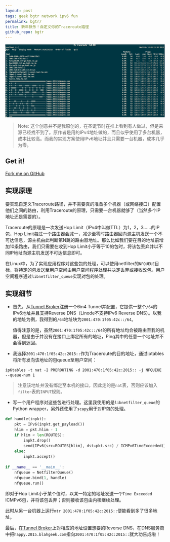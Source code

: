 ```yaml
---
layout: post
tags: geek bgtr network ipv6 fun
permalink: bgtr/
title: 新年快乐！自定义你的Traceroute路径
github_repo: bgtr
---
```


![](images/happy.2015.png)

> Note: 这个创意并不是我原创的，在圣诞节时在推上看到有人做过，但是来源已经找不到了。原作者是用的IPv4地址做的，而且似乎使用了多台机器，成本比较高。而我的实现方案使用IPv6地址并且只需要一台机器，成本几乎为零。

## Get it!

[Fork me on GitHub](https://github.com/blahgeek/bgtr)

## 实现原理

要实现自定义Traceroute路径，并不需要真的准备多个机器（或网络接口）配置他们之间的路由，利用Traceroute的原理，只需要一台机器就够了（当然多个IP地址还是需要的）。

Traceroute的原理是一次发送Hop Limit（IPv4中叫做TTL）为1，2，3……的IP包，Hop Limit每过一个路由器会减一，减少至零时路由器回向源主机发送一个不可达信息，源主机由此判断第N跳的路由器地址。那么比如我们要在目的地址前增加10条路由，我们只需要在收到Hop Limit小于等于10的包时，将该包丢弃并以不同IP地址向源主机发送不可达信息即可。

在Linux中，为了实现应用程序对这些包的处理，可以使用netfilter的`NFQUEUE`目标，将特定的包发送至用户空间由用户空间程序处理并决定丢弃或接收改包。用户空间程序通过`libnetfilter_queue`实现对包的处理。

## 实现细节

- 首先，从[Tunnel Broker](http://www.tunnelbroker.net)注册一个6in4 Tunnel并配置，它提供一整个`/64`的IPv6地址并且支持Reverse DNS（Linode不支持IPv6 Reverse DNS）。以我的地址为例，我得到的`/64`地址块为`2001:470:1f05:42c::/64`。

  值得注意的是，虽然`2001:470:1f05:42c::/64`的所有地址均会被路由至我的机器，但是由于并没有在接口上绑定所有的地址，Ping其中的任意一个地址并不会得到返回。
  
- 我选择`2001:470:1f05:42c:2015::`作为Traceroute的目的地址，通过iptables将所有发向该地址的包queue至用户空间：

```
ip6tables -t nat -I PREROUTING -d 2001:470:1f05:42c:2015:: -j NFQUEUE --queue-num 1
```

> 注意该地址并没有绑定至本机的接口，因此走的是`nat`表，否则应该加入`filter`表的`INPUT`规则。

- 写一个用户程序对这些包进行处理。这里我使用的是`libnetfilter_queue`的Python wrapper，另外还使用了`scapy`用于对IP包的处理。

```python
def handle(inpkt):
    pkt = IPv6(inpkt.get_payload())
    hlim = pkt.hlim - 1
    if hlim < len(ROUTES):
        inpkt.drop()
        send(IPv6(src=ROUTES[hlim], dst=pkt.src) / ICMPv6TimeExceeded() / pkt)
    else:
        inpkt.accept()

if __name__ == '__main__':
    nfqueue = NetfilterQueue()
    nfqueue.bind(1, handle)
    nfqueue.run()
```

即对于Hop Limit小于某个值时，以某一特定的地址发送一个`Time Exceeded` ICMPv6包，并将该包丢弃；否则接收该包由内核继续处理。

此时从另一台机器上运行`mtr 2001:470:1f05:42c:2015::`便能看到多了很多地址。

最后，在[Tunnel Broker](http://www.tunnelbroker.net)上对相应的地址设置想要的Reverse DNS，在DNS服务商中把`happy.2015.blahgeek.com`指向`2001:470:1f05:42c:2015::`就大功告成啦！
